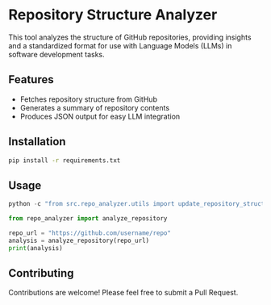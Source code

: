 # Repository Structure Analyzer

This tool analyzes the structure of GitHub repositories, providing insights and a standardized format for use with Language Models (LLMs) in software development tasks.

## Features

- Fetches repository structure from GitHub
- Generates a summary of repository contents
- Produces JSON output for easy LLM integration

## Installation

```bash
pip install -r requirements.txt
```

## Usage

```python
python -c "from src.repo_analyzer.utils import update_repository_structure; import os; update_repository_structure(os.getcwd())"
```


```python
from repo_analyzer import analyze_repository

repo_url = "https://github.com/username/repo"
analysis = analyze_repository(repo_url)
print(analysis)
```

## Contributing

Contributions are welcome! Please feel free to submit a Pull Request.
